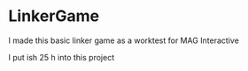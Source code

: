 # LinkerGame
I made this basic linker game as a worktest for MAG Interactive

I put ish 25 h into this project
